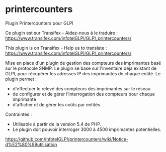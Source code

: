 # printercounters
Plugin Printercounters pour GLPI

Ce plugin est sur Transifex - Aidez-nous à le traduire : https://www.transifex.com/infotelGLPI/GLPI_printercounters/

This plugin is on Transifex - Help us to translate : https://www.transifex.com/infotelGLPI/GLPI_printercounters/

Mise en place d'un plugin de gestion des compteurs des imprimantes basé sur le protocole SNMP.
Le plugin se base sur l'inventaire déja existant de GLPI, pour récupérer les adresses IP des imprimantes de chaque entité.
Le plugin permet :

* d'effectuer le relevé des compteurs des imprimantes sur le réseau
* de configurer et de gérer l'interrogation des compteurs pour chaque imprimante
* d'afficher et de gérer les coûts par entités

Contraintes : 

* Utilisable à partir de la version 5.4 de PHP.
* Le plugin doit pouvoir interroger 3000 à 4500 imprimantes potentielles.

https://github.com/InfotelGLPI/printercounters/wiki/Notice-d%E2%80%99utilisation
